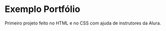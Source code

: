 # Exemplo Portfólio 
<p> Primeiro projeto feito no HTML e no CSS com ajuda de instrutores da Alura.</p>
